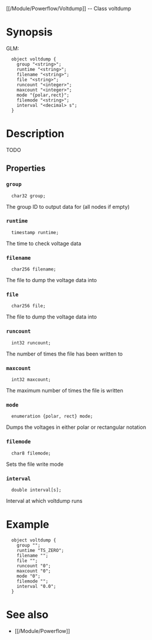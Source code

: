 [[/Module/Powerflow/Voltdump]] -- Class voltdump

# Synopsis

GLM:

~~~
  object voltdump {
    group "<string>";
    runtime "<string>";
    filename "<string>";
    file "<string>";
    runcount "<integer>";
    maxcount "<integer>";
    mode "{polar,rect}";
    filemode "<string>";
    interval "<decimal> s";
  }
~~~

# Description

TODO

## Properties

### `group`
~~~
  char32 group;
~~~

The group ID to output data for (all nodes if empty)

### `runtime`
~~~
  timestamp runtime;
~~~

The time to check voltage data

### `filename`
~~~
  char256 filename;
~~~

The file to dump the voltage data into

### `file`
~~~
  char256 file;
~~~

The file to dump the voltage data into

### `runcount`
~~~
  int32 runcount;
~~~

The number of times the file has been written to

### `maxcount`
~~~
  int32 maxcount;
~~~

The maximum number of times the file is written

### `mode`
~~~
  enumeration {polar, rect} mode;
~~~

Dumps the voltages in either polar or rectangular notation

### `filemode`
~~~
  char8 filemode;
~~~

Sets the file write mode

### `interval`
~~~
  double interval[s];
~~~

Interval at which voltdump runs

# Example

~~~
  object voltdump {
    group "";
    runtime "TS_ZERO";
    filename "";
    file "";
    runcount "0";
    maxcount "0";
    mode "0";
    filemode "";
    interval "0.0";
  }
~~~

# See also
* [[/Module/Powerflow]]

